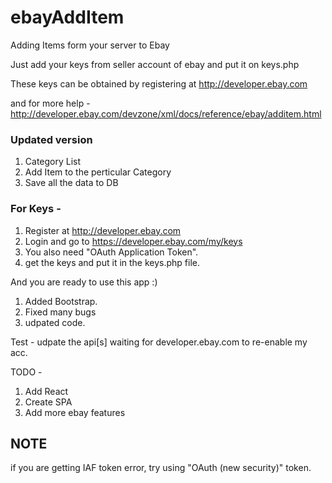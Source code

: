 # ebayAddItem
Adding Items form your server to Ebay

Just add your keys from seller account of ebay and put it on keys.php

These keys can be obtained by registering at http://developer.ebay.com

and for more help - http://developer.ebay.com/devzone/xml/docs/reference/ebay/additem.html

### Updated version

1. Category List
2. Add Item to the perticular Category 
3. Save all the data to DB

### For Keys -

1. Register at http://developer.ebay.com 
2. Login and go to https://developer.ebay.com/my/keys
3. You also need "OAuth Application Token".
4. get the keys and put it in the keys.php file.



And you are ready to use this app :)

1. Added Bootstrap.
2. Fixed many bugs
3. udpated code.

Test - udpate the api[s]
waiting for developer.ebay.com to re-enable my acc. 

TODO - 
1. Add React
2. Create SPA
3. Add more ebay features


## NOTE
if you are getting IAF token error, try using "OAuth (new security)" token.
